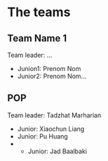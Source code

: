 # The teams 

## Team Name 1
Team leader: ...

* Junion1: Prenom Nom
* Junior2: Prenom Nom...

## POP
Team leader: Tadzhat Marharian

* Junior: Xiaochun Liang
* Junior: Pu Huang
* * Junior: Jad Baalbaki
